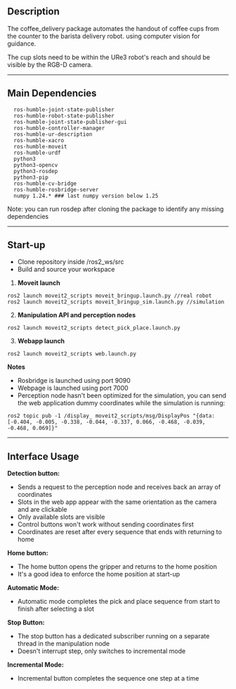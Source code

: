 ## Description

The coffee_delivery package automates the handout of coffee cups from the counter to the barista delivery robot. using computer vision for guidance.

The cup slots need to be within the URe3 robot's reach and should be visible by the RGB-D camera.

---
## Main Dependencies

```
  ros-humble-joint-state-publisher
  ros-humble-robot-state-publisher
  ros-humble-joint-state-publisher-gui
  ros-humble-controller-manager
  ros-humble-ur-description
  ros-humble-xacro
  ros-humble-moveit
  ros-humble-urdf
  python3
  python3-opencv
  python3-rosdep
  python3-pip
  ros-humble-cv-bridge
  ros-humble-rosbridge-server
  numpy 1.24.* ### last numpy version below 1.25
```
Note: you can run rosdep after cloning the package to identify any missing dependencies 

---
## Start-up

- Clone repository inside /ros2_ws/src
- Build and source your workspace

1. **Moveit launch** 
```
ros2 launch moveit2_scripts moveit_bringup.launch.py //real robot
ros2 launch moveit2_scripts moveit_bringup_sim.launch.py //simulation
```

2. **Manipulation API and perception nodes**
```
ros2 launch moveit2_scripts detect_pick_place.launch.py
```

3. **Webapp launch**
```
ros2 launch moveit2_scripts web.launch.py
```

**Notes**
- Rosbridge is launched using port 9090
- Webpage is launched using port 7000
- Perception node hasn't been optimized for the simulation, you can send the web application dummy coordinates while the simulation is running:
```
ros2 topic pub -1 /display_ moveit2_scripts/msg/DisplayPos "{data: [-0.404, -0.005, -0.338, -0.044, -0.337, 0.066, -0.468, -0.039, -0.468, 0.069]}"
```

---
## Interface Usage

**Detection button:**
- Sends a request to the perception node and receives back an array of coordinates
- Slots in the web app appear with the same orientation as the camera and are clickable
- Only available slots are visible
- Control buttons won't work without sending coordinates first
- Coordinates are reset after every sequence that ends with returning to home

**Home button:**
- The home button opens the gripper and returns to the home position
- It's a good idea to enforce the home position at start-up

**Automatic Mode:**
- Automatic mode completes the pick and place sequence from start to finish after selecting a slot

**Stop Button:**
- The stop button has a dedicated subscriber running on a separate thread in the manipulation node
- Doesn't interrupt step, only switches to incremental mode

**Incremental Mode:**
- Incremental button completes the sequence one step at a time
